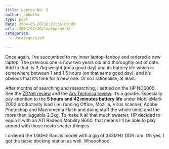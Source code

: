 ```yaml
---
title: Laptop No. 2
author: cpbotha
type: post
date: 2004-05-26T16:23:56+00:00
url: /2004/05/26/laptop-no-2/
categories:
  - Uncategorized

---
```

Once again, I&#8217;ve succumbed to my inner laptop-fanboy and ordered a new laptop. The previous one is now two years old and thoroughly out of date. Add to that its 3.7kg weight (on a good day) and its battery life which is somewhere between 1 and 1.5 hours (on that same good day), and it&#8217;s obvious that it&#8217;s time for a new one. Or so I rationalise, at least.

After months of searching and researching, I settled on the HP NC6000. See the [ZDNet review][1] and the [Ars Technica review][2]. It&#8217;s a goodie. Especially pay attention to the **5 hours and 42 minutes battery life** under MobileMark 2002 productivity load (i.e. running Office, Mozilla, Virus scanner, Adobe Photoshop and Macromedia Flash and doing stuff the whole time) and the more than luggable 2.3kg. To make it all that much sweeter, HP decided to equip it with an ATI Radeon Mobility 9600: that means I&#8217;ll be able to play around with those neato shader thingies.

I ordered the 1.6GHz Banias model with a gig of 333MHz DDR ram. Oh yes, I got the basic docking station as well. Whooohooo!

 [1]: http://reviews-zdnet.com.com/HP_Compaq_nc6000_business_notebook/4505-3121_16-30584605.html
 [2]: http://arstechnica.com/reviews/004/nc6000/nc6000-1.html
